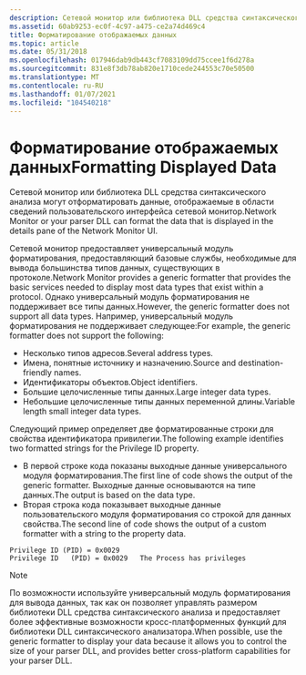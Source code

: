 ```yaml
---
description: Сетевой монитор или библиотека DLL средства синтаксического анализа могут отформатировать данные, отображаемые в области сведений пользовательского интерфейса сетевой монитор.
ms.assetid: 60ab9253-ec0f-4c97-a475-ce2a74d469c4
title: Форматирование отображаемых данных
ms.topic: article
ms.date: 05/31/2018
ms.openlocfilehash: 017946dab9db443cf7083109dd75ccee1f6d278a
ms.sourcegitcommit: 831e8f3db78ab820e1710cede244553c70e50500
ms.translationtype: MT
ms.contentlocale: ru-RU
ms.lasthandoff: 01/07/2021
ms.locfileid: "104540218"
---
```

# <a name="formatting-displayed-data"></a><span data-ttu-id="eb0bc-103">Форматирование отображаемых данных</span><span class="sxs-lookup"><span data-stu-id="eb0bc-103">Formatting Displayed Data</span></span>

<span data-ttu-id="eb0bc-104">Сетевой монитор или библиотека DLL средства синтаксического анализа могут отформатировать данные, отображаемые в области сведений пользовательского интерфейса сетевой монитор.</span><span class="sxs-lookup"><span data-stu-id="eb0bc-104">Network Monitor or your parser DLL can format the data that is displayed in the details pane of the Network Monitor UI.</span></span>

<span data-ttu-id="eb0bc-105">Сетевой монитор предоставляет универсальный модуль форматирования, предоставляющий базовые службы, необходимые для вывода большинства типов данных, существующих в протоколе.</span><span class="sxs-lookup"><span data-stu-id="eb0bc-105">Network Monitor provides a generic formatter that provides the basic services needed to display most data types that exist within a protocol.</span></span> <span data-ttu-id="eb0bc-106">Однако универсальный модуль форматирования не поддерживает все типы данных.</span><span class="sxs-lookup"><span data-stu-id="eb0bc-106">However, the generic formatter does not support all data types.</span></span> <span data-ttu-id="eb0bc-107">Например, универсальный модуль форматирования не поддерживает следующее:</span><span class="sxs-lookup"><span data-stu-id="eb0bc-107">For example, the generic formatter does not support the following:</span></span>

-   <span data-ttu-id="eb0bc-108">Несколько типов адресов.</span><span class="sxs-lookup"><span data-stu-id="eb0bc-108">Several address types.</span></span>
-   <span data-ttu-id="eb0bc-109">Имена, понятные источнику и назначению.</span><span class="sxs-lookup"><span data-stu-id="eb0bc-109">Source and destination-friendly names.</span></span>
-   <span data-ttu-id="eb0bc-110">Идентификаторы объектов.</span><span class="sxs-lookup"><span data-stu-id="eb0bc-110">Object identifiers.</span></span>
-   <span data-ttu-id="eb0bc-111">Большие целочисленные типы данных.</span><span class="sxs-lookup"><span data-stu-id="eb0bc-111">Large integer data types.</span></span>
-   <span data-ttu-id="eb0bc-112">Небольшие целочисленные типы данных переменной длины.</span><span class="sxs-lookup"><span data-stu-id="eb0bc-112">Variable length small integer data types.</span></span>

<span data-ttu-id="eb0bc-113">Следующий пример определяет две форматированные строки для свойства идентификатора привилегии.</span><span class="sxs-lookup"><span data-stu-id="eb0bc-113">The following example identifies two formatted strings for the Privilege ID property.</span></span>

-   <span data-ttu-id="eb0bc-114">В первой строке кода показаны выходные данные универсального модуля форматирования.</span><span class="sxs-lookup"><span data-stu-id="eb0bc-114">The first line of code shows the output of the generic formatter.</span></span> <span data-ttu-id="eb0bc-115">Выходные данные основываются на типе данных.</span><span class="sxs-lookup"><span data-stu-id="eb0bc-115">The output is based on the data type.</span></span>
-   <span data-ttu-id="eb0bc-116">Вторая строка кода показывает выходные данные пользовательского модуля форматирования со строкой для данных свойства.</span><span class="sxs-lookup"><span data-stu-id="eb0bc-116">The second line of code shows the output of a custom formatter with a string to the property data.</span></span>

``` syntax
Privilege ID (PID) = 0x0029
Privilege ID   (PID) = 0x0029   The Process has privileges
```

> [!Note]  
> <span data-ttu-id="eb0bc-117">По возможности используйте универсальный модуль форматирования для вывода данных, так как он позволяет управлять размером библиотеки DLL средства синтаксического анализа и предоставляет более эффективные возможности кросс-платформенных функций для библиотеки DLL синтаксического анализатора.</span><span class="sxs-lookup"><span data-stu-id="eb0bc-117">When possible, use the generic formatter to display your data because it allows you to control the size of your parser DLL, and provides better cross-platform capabilities for your parser DLL.</span></span>

 

 

 



